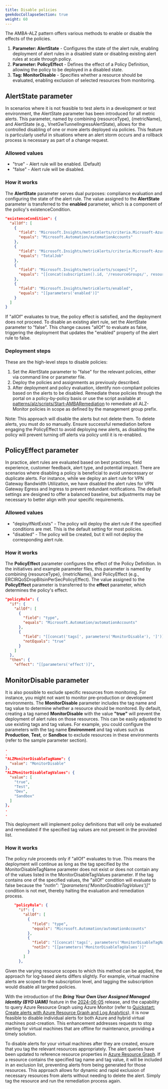 ```yaml
---
title: Disable policies
geekdocCollapseSection: true
weight: 60
---
```


The AMBA-ALZ pattern offers various methods to enable or disable the effects of the policies.

1. **Parameter: AlertState** - Configures the state of the alert rule, enabling deployment of alert rules in a disabled state or disabling existing alert rules at scale through policy.
2. **Parameter: PolicyEffect** - Defines the effect of a Policy Definition, allowing the policy to be deployed in a disabled state.
3. **Tag: MonitorDisable** - Specifies whether a resource should be evaluated, enabling exclusion of selected resources from monitoring.

## AlertState parameter

In scenarios where it is not feasible to test alerts in a development or test environment, the AlertState parameter has been introduced for all metric alerts. This parameter, named by combining {resourceType}, {metricName}, and AlertState (e.g., VnetGwTunnelIngressAlertState), allows for the controlled disabling of one or more alerts deployed via policies. This feature is particularly useful in situations where an alert storm occurs and a rollback process is necessary as part of a change request.

### Allowed values

- "true" - Alert rule will be enabled. (Default)
- "false" - Alert rule will be disabled.

### How it works

The **AlertState** parameter serves dual purposes: compliance evaluation and configuring the state of the alert rule. The value assigned to the **AlertState** parameter is transferred to the **enabled** parameter, which is a component of the policy's existenceCondition.

```json
"existenceCondition": {
  "allOf": [
    {
      "field": "Microsoft.Insights/metricAlerts/criteria.Microsoft-Azure-Monitor-SingleResourceMultipleMetricCriteria.allOf[*].metricNamespace",
      "equals": "Microsoft.Automation/automationAccounts"
    },
    {
      "field": "Microsoft.Insights/metricAlerts/criteria.Microsoft-Azure-Monitor-SingleResourceMultipleMetricCriteria.allOf[*].metricName",
      "equals": "TotalJob"
    },
    {
      "field": "Microsoft.Insights/metricalerts/scopes[*]",
      "equals": "[[concat(subscription().id, '/resourceGroups/', resourceGroup().name, '/providers/Microsoft.Automation/automationAccounts/', field('fullName'))]"
    },
    {
      "field": "Microsoft.Insights/metricAlerts/enabled",
      "equals": "[[parameters('enabled')]"
    }
  ]
}
```

If "allOf" evaluates to true, the policy effect is satisfied, and the deployment does not proceed. To disable an existing alert rule, set the AlertState parameter to "false". This change causes "allOf" to evaluate as false, triggering the deployment that updates the "enabled" property of the alert rule to false.

### Deployment steps

These are the high-level steps to disable policies:

1. Set the AlertState parameter to "false" for the relevant policies, either via command line or parameter file.
2. Deploy the policies and assignments as previously described.
3. After deployment and policy evaluation, identify non-compliant policies based on the alerts to be disabled. Remediate these policies through the portal on a policy-by-policy basis or use the script available at [patterns/alz/scripts/Start-AMBARemediation](https://github.com/Azure/azure-monitor-baseline-alerts/blob/main/patterns/alz/scripts/Start-AMBARemediation.ps1) to remediate all ALZ-Monitor policies in scope as defined by the management group prefix.

Note: This approach will disable the alerts but not delete them. To delete alerts, you must do so manually. Ensure successful remediation before engaging the PolicyEffect to avoid deploying new alerts, as disabling the policy will prevent turning off alerts via policy until it is re-enabled.

## PolicyEffect parameter

In practice, alert rules are evaluated based on best practices, field experience, customer feedback, alert type, and potential impact. There are scenarios where disabling a policy is beneficial to avoid unnecessary or duplicate alerts. For instance, while we deploy an alert rule for VPN Gateway Bandwidth Utilization, we have disabled the alert rules for VPN Gateway Egress and Ingress to prevent redundant notifications.
The default settings are designed to offer a balanced baseline, but adjustments may be necessary to better align with your specific requirements.

### Allowed values

- "deployIfNotExists" - The policy will deploy the alert rule if the specified conditions are met. This is the default setting for most policies.
- "disabled" - The policy will be created, but it will not deploy the corresponding alert rule.

### How it works

The **PolicyEffect** parameter configures the effect of the Policy Definition. In the initiatives and example parameter files, this parameter is named by combining {resourceType}, {metricName}, and PolicyEffect (e.g., ERCIRQoSDropBitsinPerSecPolicyEffect). The value assigned to the **PolicyEffect** parameter is transferred to the **effect** parameter, which determines the policy's effect.

```json
"policyRule": {
  "if": {
    "allOf": [
      {
        "field": "type",
        "equals": "Microsoft.Automation/automationAccounts"
      },
      {
        "field": "[[concat('tags[', parameters('MonitorDisable'), ']')]",
        "notEquals": "true"
      }
    ]
  },
  "then": {
    "effect": "[[parameters('effect')]",
```

## MonitorDisable parameter

It is also possible to exclude specific resources from monitoring. For instance, you might not want to monitor pre-production or development environments. The **MonitorDisable** parameter includes the tag name and tag value to determine whether a resource should be monitored. By default, creating a tag named **MonitorDisable** with the value **"true"** will prevent the deployment of alert rules on those resources. This can be easily adjusted to use existing tags and tag values. For example, you could configure the parameters with the tag name **Environment** and tag values such as **Production**, **Test**, or **Sandbox** to exclude resources in these environments (refer to the sample parameter section).

```json
.
.
"ALZMonitorDisableTagName": {
  "value": "MonitorDisable"
},
"ALZMonitorDisableTagValues": {
  "value": [
    "true",
    "Test",
    "Dev",
    "Sandbox"
  ]
},
.
.
```

This deployment will implement policy definitions that will only be evaluated and remediated if the specified tag values are not present in the provided list.

### How it works

The policy rule proceeds only if "allOf" evaluates to true. This means the deployment will continue as long as the tag specified by the MonitorDisableTagName parameter does not exist or does not contain any of the values listed in the MonitorDisableTagValues parameter. If the tag contains one of the specified values, the "allOf" condition will evaluate to false because the _"notIn": "[parameters('MonitorDisableTagValues')]"_ condition is not met, thereby halting the evaluation and remediation process.

```json
    "policyRule": {
      "if": {
        "allOf": [
          {
            "field": "type",
            "equals": "Microsoft.Automation/automationAccounts"
          },
          {
            "field": "[[concat('tags[', parameters('MonitorDisableTagName'), ']')]",
            "notIn": "[[parameters('MonitorDisableTagValues')]"
          }
        ]
      },
```

Given the varying resource scopes to which this method can be applied, the approach for log-based alerts differs slightly. For example, virtual machine alerts are scoped to the subscription level, and tagging the subscription would disable all targeted policies.

With the introduction of the _**Bring Your Own User Assigned Managed Identity (BYO UAMI)**_ feature in the [2024-06-05](../../Overview/Whats-New#2024-06-05) release, and the capability to query Azure Resource Graph using Azure Monitor (refer to [Quickstart: Create alerts with Azure Resource Graph and Log Analytics](https://learn.microsoft.com/en-us/azure/governance/resource-graph/alerts-query-quickstart?tabs=azure-resource-graph)), it is now feasible to disable individual alerts for both Azure and hybrid virtual machines post-creation. This enhancement addresses requests to stop alerting for virtual machines that are offline for maintenance, providing a timely solution.

To disable alerts for your virtual machines after they are created, ensure that you tag the relevant resources appropriately. The alert queries have been updated to reference resource properties in [Azure Resource Graph](https://learn.microsoft.com/en-us/azure/governance/resource-graph/overview). If a resource contains the specified tag name and tag value, it will be included in an exclusion list, preventing alerts from being generated for those resources. This approach allows for dynamic and rapid exclusion of necessary resources from alerts without needing to delete the alert. Simply tag the resource and run the remediation process again.

